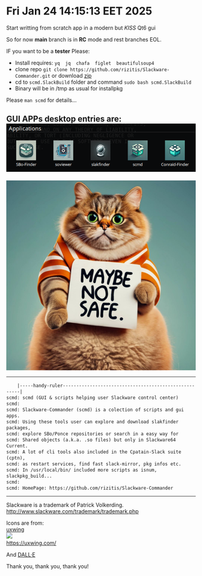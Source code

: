 # Fri Jan 24 14:15:13 EET 2025
Start writting from scratch app in a modern but *KISS* Qt6 gui<br>

So for now **main** branch is in **RC** mode and rest branches EOL.<br>

IF you want to be a **tester** Please:
- Install requires: `yq 
jq 
chafa 
figlet 
beautifulsoup4`
- clone repo `git clone https://github.com/rizitis/Slackware-Commander.git` or download [zip](https://github.com/rizitis/Slackware-Commander/archive/refs/heads/main.zip)<br> 
- cd to `scmd.SlackBuild` folder and command `sudo bash scmd.SlackBuild`
- Binary will be in /tmp as usual for installpkg

Please `man scmd` for details...<br>

GUI APPs  desktop entries are:<br>
![GUI APPS](./Slackware-Commander-GuiApps.png)
---
![DEVELOPER](./DEV_MODE.png)

---

```
    |-----handy-ruler------------------------------------------------------|
scmd: scmd (GUI & scripts helping user Slackware control center)
scmd:
scmd: Slackware-Commander (scmd) is a colection of scripts and gui apps.
scmd: Using these tools user can explore and download slakfinder packages,
scmd: explore SBo/Ponce repositories or search in a easy way for
scmd: Shared objects (a.k.a. .so files) but only in Slackware64 Current.
scmd: A lot of cli tools also included in the Cpatain-Slack suite (cptn),
scmd: as restart services, find fast slack-mirror, pkg infos etc.
scmd: In /usr/local/bin/ included more scripts as isnum, slackpkg_build...
scmd:
scmd: HomePage: https://github.com/rizitis/Slackware-Commander
```

--- 
Slackware is a trademark of Patrick Volkerding.
http://www.slackware.com/trademark/trademark.php

Icons are from:<br>
[uxwing](https://uxwing.com/license/)<br>
![](https://uxwing.com/wp-content/themes/uxwing/images/logo.svg)<br>
https://uxwing.com/ <br>

And [DALL·E](https://chatgpt.com/g/g-2fkFE8rbu-dall-e)


Thank you, thank you, thank you!
